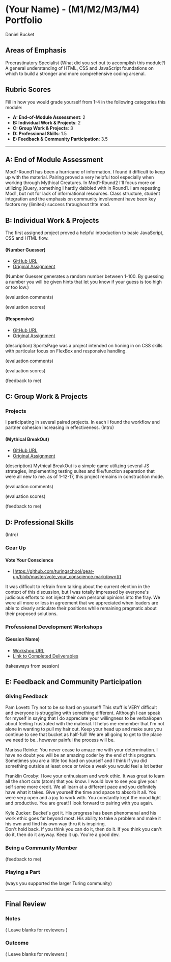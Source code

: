 # (Your Name) - (M1/M2/M3/M4) Portfolio
Daniel Bucket
## Areas of Emphasis
Procrastinatory Specialist
(What did you set out to accomplish this module?)
A general understanding of HTML, CSS and JavaScript foundations on which to build a stronger and more comprehensive coding arsenal.
## Rubric Scores

Fill in how you would grade yourself from 1-4 in the following categories this module:

* **A: End-of-Module Assessment**: 2
* **B: Individual Work & Projects**: 2
* **C: Group Work & Projects**: 3
* **D: Professional Skills**: 1.5
* **E: Feedback & Community Participation**: 3.5

-----------------------

## A: End of Module Assessment

Mod1-Round1 has been a hurricane of information. I found it difficult to keep up with the material. Pairing proved a very helpful tool especially when working through Mythical Creatures. In Mod1-Round2 I'll focus more on utilizing jQuery, something I hardly dabbled with in Round1. I am repeating Mod1, but not for lack of informational resources. Class structure, student integration and the emphasis on community involvement have been key factors my (limited) success throughout thte mod.

## B: Individual Work & Projects

The first assigned project proved a helpful introduction to basic JavaScript, CSS and HTML flow.
#### (Number Guesser)

* [GitHub URL](https://danielbucket.github.io/NumberGuesser/)
* [Original Assignment](http://frontend.turing.io/projects/number-guesser.html)

(Number Guesser generates a random number between 1-100. By guessing a number you will be given hints that let you know if your guess is too high or too low.)

(evaluation comments)

(evaluation scores)

#### (Responsive)

* [GitHub URL](https://danielbucket.github.io/sportspageResponsive/)
* [Original Assignment](http://frontend.turing.io/projects/static-comp-challenge.html)

(description)
SportsPage was a project intended on honing in on CSS skills with particular focus on FlexBox and responsive handling.

(evaluation comments)

(evaluation scores)

(feedback to me)


## C: Group Work & Projects

### Projects
I participating in several paired projects. In each I found the workflow and partner cohesion increasing in effectiveness.
(Intro)


#### (Mythical BreakOut)

* [GitHub URL](https://danielbucket.github.io/game-time/)
* [Original Assignment](http://frontend.turing.io/projects/game-time.html)

(description)
Mythical BreakOut is a simple game utilizing several JS strategies, implementing testing suites and file/function separation that were all new to me. as of 1-12-17, this project remains in construction mode.

(evaluation comments)

(evaluation scores)

(feedback to me)

## D: Professional Skills
(Intro)

### Gear Up
#### Vote Your Conscience

* [https://github.com/turingschool/gear-up/blob/master/vote_your_conscience.markdown]()

It was difficult to refrain from talking about the current election in the context of this discussion, but I was totally impressed by everyone's judicious efforts to not inject their own personal opinions into the fray. We were all more or less in agreement that we appreciated when leaders are able to clearly articulate their positions while remaining pragmatic about their proposed solutions.



### Professional Development Workshops
#### (Session Name)

* [Workshop URL]()
* [Link to Completed Deliverables]()

(takeaways from session)

## E: Feedback and Community Participation

### Giving Feedback

Pam Lovett: Try not to be so hard on yourself! This stuff is VERY difficult and everyone is struggling with something different. Although I can speak for myself in saying that I do appreciate your willingness to be verbal/open about feeling frustrated with the material. It helps me remember that I'm not alone in wanting to pull my hair out.
Keep your head up and make sure you continue to see that bucket as half-full! We are all going to get to the place we need to be.. however painful the process will be.

Marissa Reinke: You never cease to amaze me with your determination. I have no doubt you will be an amazing coder by the end of this program.
Sometimes you are a little too hard on yourself and I think if you did something outside at least once or twice a week you would feel a lot better

Franklin Crosby: I love your enthusiasm and work ethic. It was great to learn all the short cuts (atom) that you know.
I would love to see you give your self some more credit. We all learn at a different pace and you definitely have what it takes. Give yourself the time and space to absorb it all.
You were very open and a joy to work with. You constantly kept the mood light and productive.
You are great! I look forward to pairing with you again.

Kyle Zucker: Bucket's got it. His progress has been phenomenal and his work ethic goes far beyond most. His ability to take a problem and make it his own and find his own way thru it is inspiring.  
Don't hold back. If you think you can do it, then do it. If you think you can't do it, then do it anyway.
Keep it up. You're a good dev. 



### Being a Community Member

(feedback to me)

### Playing a Part

(ways you supported the larger Turing community)

------------------

## Final Review

### Notes

( Leave blanks for reviewers )

### Outcome

( Leave blanks for reviewers )
